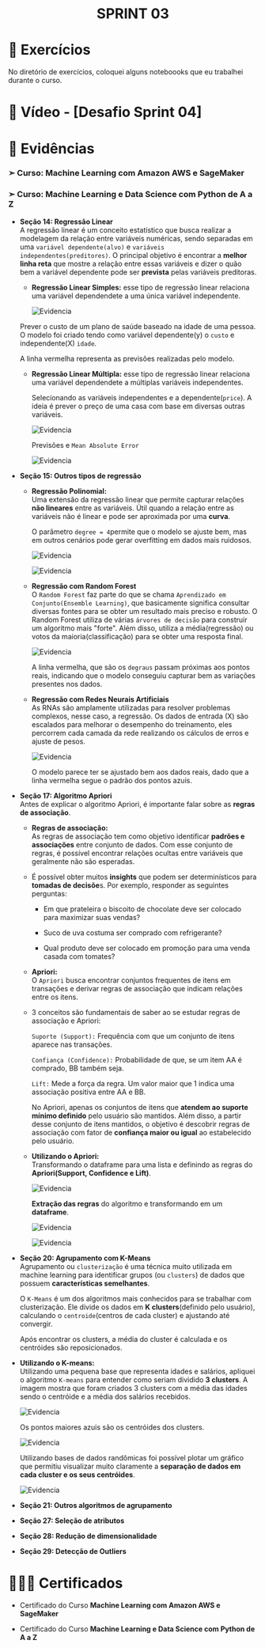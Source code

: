 
<h1 align="center">
    <strong>SPRINT 03</strong>
</h1>

# 📝 Exercícios

No diretório de exercícios, coloquei alguns noteboooks que eu trabalhei durante o curso.

# 🔴 Vídeo - [Desafio Sprint 04]

# 🔎 Evidências

### ➣ Curso: Machine Learning com Amazon AWS e SageMaker

### ➣ Curso: Machine Learning e Data Science com Python de A a Z

- **Seção 14: Regressão Linear**<br> A regressão linear é um conceito estatístico que busca realizar a modelagem da relação entre variáveis numéricas, sendo separadas em uma `variável dependente(alvo)` e `variáveis independentes(preditores)`. O principal objetivo é encontrar a **melhor linha reta** que mostre a relação entre essas variáveis e dizer o quão bem a variável dependente pode ser **prevista** pelas variáveis preditoras.

    - **Regressão Linear Simples:** esse tipo de regressão linear relaciona uma variável dependendete a uma única variável independente.

        ![Evidencia](./evidencias/sec14/regressao_linear_simples.png)

    Prever o custo de um plano de saúde baseado na idade de uma pessoa. O modelo foi criado tendo como variável dependente(y) o `custo` e independente(X) `idade`.

    A linha vermelha representa as previsões realizadas pelo modelo.

    - **Regressão Linear Múltipla:** esse tipo de regressão linear relaciona uma variável dependendete a múltiplas variáveis independentes.

        Selecionando as variáveis independentes e a dependente(`price`). A ideia é prever o preço de uma casa com base em diversas outras variáveis.

        ![Evidencia](./evidencias/sec14/regressao_multipla_variaveis.png)

        Previsões e `Mean Absolute Error`

        ![Evidencia](./evidencias/sec14/regressao_multipla.png)

- **Seção 15: Outros tipos de regressão**<br>

    - **Regressão Polinomial:**<br> Uma extensão da regressão linear que permite capturar relações **não lineares** entre as variáveis. Útil quando a relação entre as variáveis não é linear e pode ser aproximada por uma **curva**.

        O parâmetro `degree = 4`permite que o modelo se ajuste bem, mas em outros cenários pode gerar overfitting em dados mais ruidosos.

        ![Evidencia](./evidencias/sec15/regressao_polinomial.png)

        ![Evidencia](./evidencias/sec15/regressao_polinomial2.png)

    - **Regressão com Random Forest**<br> O `Random Forest` faz parte do que se chama `Aprendizado em Conjunto(Ensemble Learning)`, que basicamente significa consultar diversas fontes para se obter um resultado mais preciso e robusto. O Random Forest utiliza de várias `árvores de decisão` para construir um algoritmo mais "forte". Além disso, utiliza a média(regressão) ou votos da maioria(classificação) para se obter uma resposta final.

        ![Evidencia](./evidencias/sec15/random_forest.png)

        A linha vermelha, que são os `degraus` passam próximas aos pontos reais, indicando que o modelo conseguiu capturar bem as variações presentes nos dados.

    - **Regressão com Redes Neurais Artificiais**<br> As RNAs são amplamente utilizadas para resolver problemas complexos, nesse caso, a regressão. Os dados de entrada (X) são escalados para melhorar o desempenho do treinamento, eles percorrem cada camada da rede realizando os cálculos de erros e ajuste de pesos.

        ![Evidencia](./evidencias/sec15/regressao_rna.png)

        O modelo parece ter se ajustado bem aos dados reais, dado que a linha vermelha segue o padrão dos pontos azuis.

- **Seção 17: Algoritmo Apriori**<br> Antes de explicar o algoritmo Apriori, é importante falar sobre as **regras de associação**.

    - **Regras de associação:**<br> As regras de associação tem como objetivo identificar **padrões e associações** entre conjunto de dados. Com esse conjunto de regras, é possível encontrar relações ocultas entre variáveis que geralmente não são esperadas.

    - É possível obter muitos **insights** que podem ser determinísticos para **tomadas de decisõe**s. Por exemplo, responder as seguintes perguntas:

        - Em que prateleira o biscoito de chocolate deve ser colocado para maximizar suas vendas?

        - Suco de uva costuma ser comprado com refrigerante?

        - Qual produto deve ser colocado em promoção para uma venda casada com tomates?

    - **Apriori:**<br> O `Apriori` busca encontrar conjuntos frequentes de itens em transações e derivar regras de associação que indicam relações entre os itens.

    - 3 conceitos são fundamentais de saber ao se estudar regras de associação e Apriori:

        `Suporte (Support):` Frequência com que um conjunto de itens aparece nas transações.

        `Confiança (Confidence):` Probabilidade de que, se um item AA é comprado, BB também seja.

        `Lift:` Mede a força da regra. Um valor maior que 1 indica uma associação positiva entre AA e BB.

        No Apriori, apenas os conjuntos de itens que **atendem ao suporte mínimo definido** pelo usuário são mantidos. Além disso, a partir desse conjunto de itens mantidos, o objetivo é descobrir regras de associação com fator de **confiança maior ou igual** ao estabelecido pelo usuário.
    
    - **Utilizando o Apriori:**<br>
        Transformando o dataframe para uma lista e definindo as regras do **Apriori(Support, Confidence e Lift)**.

        ![Evidencia](./evidencias/sec17/apriori1.png)

        **Extração das regras** do algoritmo e transformando em um **dataframe**.

        ![Evidencia](./evidencias/sec17/apriori2.png)

        ![Evidencia](./evidencias/sec17/apriori3.png)

- **Seção 20: Agrupamento com K-Means**<br> Agrupamento ou `clusterização` é uma técnica muito utilizada em machine learning para identificar grupos (ou `clusters`) de dados que possuem **características semelhantes**. 

    O `K-Means` é um dos algoritmos mais conhecidos para se trabalhar com clusterização. Ele divide os dados em **K clusters**(definido pelo usuário), calculando o `centroide`(centros de cada cluster) e ajustando até convergir.

    Após encontrar os clusters, a média do cluster é calculada e os centróides são reposicionados.

- **Utilizando o K-means:**<br> Utilizando uma pequena base que representa idades e salários, apliquei o algoritmo `K-means` para entender como seriam dividido **3 clusters**. A imagem mostra que foram criados 3 clusters com a média das idades sendo o centróide e a média dos salários recebidos.

    ![Evidencia](./evidencias/sec20/kmeans1.png)

    Os pontos maiores azuis são os centróides dos clusters.

    ![Evidencia](./evidencias/sec20/kmeans2.png)

    Utilizando bases de dados randômicas foi possível plotar um gráfico que permitiu visualizar muito claramente a **separação de dados em cada cluster e os seus centróides**.

    ![Evidencia](./evidencias/sec20/kmeans3.png)

- **Seção 21: Outros algoritmos de agrupamento**<br>

- **Seção 27: Seleção de atributos**<br>

- **Seção 28: Redução de dimensionalidade**<br>

- **Seção 29: Detecção de Outliers**<br>


# 👨🏼‍🎓 Certificados

- Certificado do Curso **Machine Learning com Amazon AWS e SageMaker**

- Certificado do Curso **Machine Learning e Data Science com Python de A a Z**

